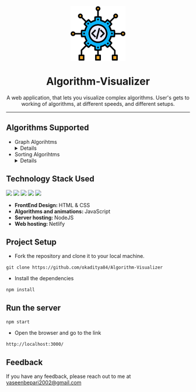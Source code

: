 <div align="center"> <img align="center" alt="algorithm-visualizer" src="Logo1.png" height='150' width='150'>

<h1 align="center"> Algorithm-Visualizer</h1>

A web application, that lets you visualize complex algorithms. User's gets to working of algorithms, at different speeds, and different setups.



</div>
<hr>

## Algorithms Supported

<ul>
<li> Graph Algorihtms
  <details>
  <ul>
    <li> Dijkstra's path finding algorihtm. </li>
    <li> A-Star path finding algorihtm. </li>
    <li> Breadth First Search (BFS) traversal algorihtm. </li>
    <li> Depth First Search (DFS) traversal algorithm. </li>
  </ul>
  </details>
</li>
<li> Sorting Algorihtms
  <details>
  <ul>
    <li> Bubble Sort </li>
    <li> Selection Sort </li>
    <li> Insertion Sort </li>
    <li> Quick Sort </li>
    <li> Merge Sort </li>
    <li> Heap Sort </li>
  </ul>
  </details>
</li>
</ul> 








## Technology Stack Used
<img src="https://img.shields.io/badge/html5%20-%23E34F26.svg?&style=for-the-badge&logo=html5&logoColor=white"/> <img src="https://img.shields.io/badge/css3%20-%231572B6.svg?&style=for-the-badge&logo=css3&logoColor=white"/> <img src="https://img.shields.io/badge/javascript%20-%23323330.svg?&style=for-the-badge&logo=javascript&logoColor=%23F7DF1E"/> <img src="https://img.shields.io/badge/node.js%20-%2343853D.svg?&style=for-the-badge&logo=node.js&logoColor=white"/> <img src="https://img.shields.io/badge/github%20-%23121011.svg?&style=for-the-badge&logo=github&logoColor=white"/>

- <strong> FrontEnd Design: </strong> HTML & CSS
- <strong> Algorithms and animations: </strong> JavaScript
- <strong> Server hosting: </strong> NodeJS
- <strong> Web hosting: </strong> Netlify


## Project Setup
- Fork the repository and clone it to your local machine.
```
git clone https://github.com/okaditya84/Algorithm-Visualizer
```
- Install the dependencies
```
npm install
```
## Run the server
```
npm start
```

- Open the browser and go to the link
```
http://localhost:3000/
```
## Feedback

If you have any feedback, please reach out to me at yaseenbepari2002@gmail.com
